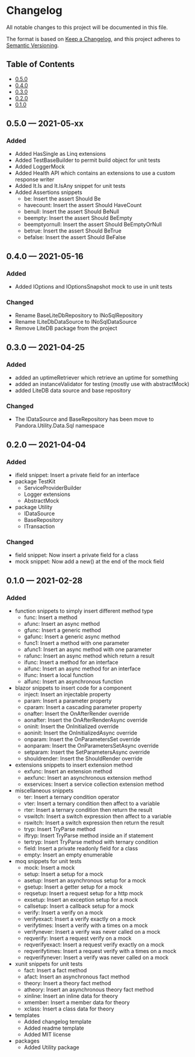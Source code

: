 # Changelog

All notable changes to this project will be documented in this file.

The format is based on [Keep a Changelog](https://keepachangelog.com/en/1.0.0/),
and this project adheres to [Semantic Versioning](https://semver.org/spec/v2.0.0.html).

## Table of Contents
- [0.5.0](#050--2021-06-xx)
- [0.4.0](#040--2021-05-16)
- [0.3.0](#030--2021-04-25)
- [0.2.0](#020--2021-04-04)
- [0.1.0](#010--2021-02-28)

## 0.5.0 &#8212; 2021-05-xx

### Added

- Added HasSingle as Linq extensions
- Added TestBaseBuilder to permit build object for unit tests
- Added LoggerMock
- Added Health API which contains an extensions to use a custom response writer
- Added It.Is and It.IsAny snippet for unit tests
- Added Assertions snippets
	- be: Insert the assert Should Be
	- havecount: Insert the assert Should HaveCount
	- benull: Insert the assert Should BeNull
	- beempty: Insert the assert Should BeEmpty
	- beemptyornull: Insert the assert Should BeEmptyOrNull
	- betrue: Insert the assert Should BeTrue
	- befalse: Insert the assert Should BeFalse

## 0.4.0 &#8212; 2021-05-16

### Added

- Added IOptions and IOptionsSnapshot mock to use in unit tests

### Changed

- Rename BaseLiteDbRepository to INoSqlRepository
- Rename ILiteDbDataSource to INoSqlDataSource
- Remove LiteDB package from the project

## 0.3.0 &#8212; 2021-04-25

### Added

- added an uptimeRetriever which retrieve an uptime for something
- added an instanceValidator for testing (mostly use with abstractMock)
- added LiteDB data source and base repository

### Changed

- The IDataSource and BaseRepository has been move to Pandora.Utility.Data.Sql namespace

## 0.2.0 &#8212; 2021-04-04

### Added

- ifield snippet: Insert a private field for an interface
- package TestKit
	- ServiceProviderBuilder
	- Logger extensions
	- AbstractMock
- package Utility
  - IDataSource
  - BaseRepository
  - ITransaction

### Changed

- field snippet: Now insert a private field for a class
- mock snippet: Now add a new() at the end of the mock field

## 0.1.0 &#8212; 2021-02-28

### Added

- function snippets to simply insert different method type
  - func: Insert a method
  - afunc: Insert an async method
  - gfunc: Insert a generic method
  - gafunc: Insert a generic async method
  - func1: Insert a method with one parameter
  - afunc1: Insert an async method with one parameter
  - rafunc: Insert an async method which return a result
  - ifunc: Insert a method for an interface
  - aifunc: Insert an async method for an interface
  - lfunc: Insert a local function
  - alfunc: Insert an asynchronous function
- blazor snippets to insert code for a component
  - inject: Insert an injectable property
  - param: Insert a parameter property
  - cparam: Insert a cascading parameter property
  - onafter: Insert the OnAfterRender override
  - aonafter: Insert the OnAfterRenderAsync override
  - oninit: Insert the OnInitialized override
  - aoninit: Insert the OnInitializedAsync override
  - onparam: Insert the OnParametersSet override
  - aonparam: Insert the OnParametersSetAsync override
  - setparam: Insert the SetParametersAsync override
  - shouldrender: Insert the ShouldRender override
- extensions snippets to insert extension method
  - exfunc: Insert an extension method
  - aexfunc: Insert an asynchronous extension method
  - exservices: Insert a service collection extension method
- miscellaneous snippets
  - ter: Insert a ternary condition operator
  - vter: Insert a ternary condition then affect to a variable
  - rter: Insert a ternary condition then return the result
  - vswitch: Insert a switch expression then affect to a variable
  - rswitch: Insert a switch expression then return the result
  - tryp: Insert TryParse method
  - iftryp: Insert TryParse method inside an if statement
  - tertryp: Insert TryParse method with ternary condition
  - field: Insert a private readonly field for a class
  - empty: Insert an empty enumerable
- moq snippets for unit tests
  - mock: Insert a mock
  - setup: Insert a setup for a mock
  - asetup: Insert an asynchronous setup for a mock
  - gsetup: Insert a getter setup for a mock
  - reqsetup: Insert a request setup for a http mock
  - exsetup: Insert an exception setup for a mock
  - callsetup: Insert a callback setup for a mock
  - verify: Insert a verify on a mock
  - verifyexact: Insert a verify exactly on a mock
  - verifytimes: Insert a verify with a times on a mock
  - verifynever: Insert a verify was never called on a mock
  - reqverify: Insert a request verify on a mock
  - reqverifyexact: Insert a request verify exactly on a mock
  - reqverifytimes: Insert a request verify with a times on a mock
  - reqverifynever: Insert a verify was never called on a mock
- xunit snippets for unit tests
  - fact: Insert a fact method
  - afact: Insert an asynchronous fact method
  - theory: Insert a theory fact method
  - atheory: Insert an asynchronous theory fact method
  - xinline: Insert an inline data for theory
  - xmember: Insert a member data for theory
  - xclass: Insert a class data for theory
- templates
  - Added changelog template
  - Added readme template
  - Added MIT license
- packages
  - Added Utility package